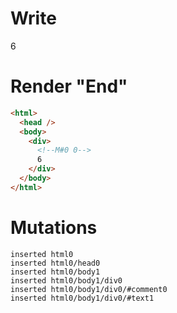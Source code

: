# Write
  <div><!M#0 0>6</div>


# Render "End"
```html
<html>
  <head />
  <body>
    <div>
      <!--M#0 0-->
      6
    </div>
  </body>
</html>
```

# Mutations
```
inserted html0
inserted html0/head0
inserted html0/body1
inserted html0/body1/div0
inserted html0/body1/div0/#comment0
inserted html0/body1/div0/#text1
```